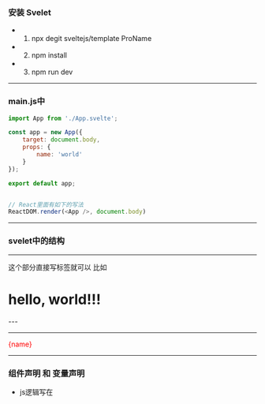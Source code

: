 ### 安装 Svelet
- 1. npx degit sveltejs/template ProName
- 2. npm install
- 3. npm run dev

----------------

### main.js中
```js
import App from './App.svelte';

const app = new App({
	target: document.body,
	props: {
		name: 'world'
	}
});

export default app;


// React里面有如下的写法
ReactDOM.render(<App />, document.body)
```

----------------

### svelet中的结构
<script>
  js逻辑
</script>

---
这个部分直接写标签就可以 比如
<h1>
  hello, world!!!
</h1>
---

<style>
  样式逻辑
</style>

---

<script>
	let name = "sam"
</script>

<main>
	{name}
</main>

<style>
	main {
		color: red;
	}
</style>

----------------

### 组件声明 和 变量声明

- js逻辑写在 <script> 中

- html模板中使用 { 变量 } 的方式来引用变量
- { 表达式 }


> svelet的特点
- 1. 修改变量会导致引用变量的地方直接更新

----------------

### 渲染 html结构
> @html
- {@html 变量} 声明后面的变量是html结构
- 有点类似 v-html 的感觉

```js
<script>
	let name = "<p>sam</p>"
</script>

<main>
	{@html name}
</main>
```

----------------

### $: 表达式

> 使用方式1: 
- 有些像 computed 当计算属性中的引用的属性发生变化的时候 该计算属性也会重新计算


> 执行时机
- 1. 组件初次渲染
- $: propname = 后面的逻辑

- 2. $: 表达式中引用的变量的值发生了变化

- 相当于定义了一个计算属性？
- 计算属性前面使用 $: 属性名 的方式定义？

```html
<script>
	import {onMount} from "svelte"
	let num = 10

	// 定义一个计算属性？ 每当num的值改变后 这的逻辑都会执行
	$: showVal = `00: ${num.toString().padStart(2, 0)}`

	// 组件挂载后的声明周期
	onMount(() => {
		setInterval(() => num -= 1, 1000)
	})
</script>

<main>
	{showVal}
</main>
```


> 使用方式2:
- $: 后面的逻辑内 只要有变量发生变化 每次组件更新都会执行 $: 后面的逻辑

- 这么看的话 还有些像 updated() {} 生命周期呢
- 这里理解的前提是 $: 后面的逻辑必须有变量发生变化

```html
<script>
  let text = "sam"
  // 每次界面更新的时候 都会输出 text 这个变量
  $: console.log(text)
</script>

<hr/>
<h3>我是Event组件的内容</h3>
<input type="text" bind:value = {text}>
<p>{text}</p>
<hr/>
```

> 使用技巧:
- 1. 点击按钮时候的逻辑
```html
<script>
  import api from "./api.js"
  let name = "world"
  const labels = ["react", "vue", "svelte"]
  let selected = ""

  // $: 后面的逻辑组件初次渲染的时候会更新次 也就是会先发一次请求 然后每当selected更新的时候 就又会发请求
  $: [res, controller] = api(selected)
</script>

{#each labels as label}
  <button
    class:active = {selected == label}
    on:click = {() => selected = label }
    -- 这里selected = label赋值后会引起一系列的变化
  >
{/each}
```

----------------

### props的传递
> 1. 父组件将数据传递到子组件
- 传递方式和 react的写法一样
```js
<Component countdown={10} />
```

> 2. 子组件使用 export 声明接收父组件传递过来的变量
```js
// 父组件传递props
<Component countdown={10} />

// 子组件声明接收
export let countdown;
```

**注意:**
- 组件在声明属性为props的时候 可以设置默认值
- 如果组件没有收到props的时候 默认值是什么样的
- export let countdown = 10

----------------

### if else if 条件判断
> {#if 条件} ... {#else} ... {/if}
- 我们写在 html 模板的部分
- 结尾使用 {/if} 来关闭

```html
<script>
  // 当 变量变化的时候 html结构也会发生变化
  let loading = true
</script>

{#if loading}
<span>Loading</span>

{#else}
<span>Loaded</span>
{/if}
```

----------------

### { #each 数组 as 变量 [,index] } ... {/each} 遍历
- 我们写在 html 模板的部分
- index的部分还有key的用处 所以如果对象中有id之类的情况下 就要将id设置为key值

- 比如:
- {#each arr as item, item.id}

```html
<script>
	let arr = [1, 2, 3]
</script>

<main>
	{#each arr as item, index}
		<span>{item} - {index}</span><br>
	{/each}
</main>

<!-- 结果 -->
1 - 0
2 - 1
3 - 2
```

----------------

### 事件

> 给html元素绑定事情的方式
> on:事件名
- 在标签属性中使用 on:事件名 的方式 给元素绑定事件
> <h1 on:click={表达式}>

```html
<script>
	// 下面的this 是dom元素
	function handleClick1(e) {
		console.log(this)
	}

  // 下面的this 是undefined
	const handleClick2 = () => {
		console.log(this)
	}
</script>

<main>
	<h1 on:click={handleClick2}>标题</h1>
</main>
```

> 事件的修饰符
- 修饰符可以连着写 | 修饰符1 | 修饰符2
> on:事件名 | 修饰符 = {回调}

- once: 
  - 事件只执行一次

- preventDefault: 
  - 取消默认行为


**注意**:
- once会将事件触发一次后销毁掉 如果像下面这样 我们连续用了once和preventDefault 
- once执行后会将事件销毁掉 导致preventDefault不起作用 
- a连接仍然会发生跳转

```js
<a on:click|once|preventDefault={handleClick}>
```


> 自定义事件
- 跟vue的自定义事件比较像
- 子组件使用 this.$emit派发事件 父组件在子组件的标签中使用on来监听

- svelte中也是差不多
- 1. 引入 
  - import {createEventDispatcher} from "svelte"
  - 调用createEventDispatcher()方法会得到一个 事件发射器
  - let dispath = createEventDispatcher()

- 2. 通过 dispath("事件名", 实参) 的方法发射事件

- 3. 父组件使用 on:事件名 的方式监听
  - 事件的回调里 可以拿到e 我们传递的实参可以通过 e.detail 来接收到

```html
<!-- 子组件 -->
<script>
  // 引入 可以创建自定义事件派发器的函数
  import {onMount, createEventDispatcher} from "svelte"

  // 得到 dispath
  let dispath = createEventDispatcher()

  onMount(() => {
    // 派发事件
    dispath("eventName", {name: "sam"})
  })
</script>

<hr/>
<h3>我是Event组件的内容</h3>
<hr/>


<!-- 父组件 -->
<script>
  // 引入子组件
	import Event from "./Event.svelte"
	let flag = false
</script>

<main>
	<h3>App组件</h3>

	<Event on:eventName = {(e) => {
		flag = true

    <!-- 我们传递的实参在这里 -->
		console.table(e.detail)
	}}/>
	
	{#if flag} 
		<span>结束了</span>
	{/if}
</main>
```

----------------

### await block 
- 用于简化 promise 的语法
- 我们在写前端页面的时候 都会调用api svelte里面有对 await 的封装

> 格式:
- {:then 结果变量}
- {:catch 错误变量}

---

{#await 变量(请求结果)}

--- 还没有发起请求的阶段 也就是promise处于pending的时候会执行下面的逻辑
<span>Loading...</span>

--- 结果成功回来的阶段 promise.resolve()
{:then res}
<span>{res}</span>

--- 请求出错的阶段    promise.reject()
{:catch err}      
<span>{err}</span>

{/await}


- 需求:
- 下面我们完成一下 根据请求结果 显示不同的内容
```html
<script>
  let api = fetch("http://www.baidu.com").then(res => res.json())
</script>

{#await api}
  <span>Loading...</span>

{:then res}
  <span>{res}</span>

{:catch err}
  <span>{err}</span>

{/await}
```

----------------

### bind 标签属性绑定
- vue中的v-bind
- 比如 
- input更新的时候 同步更新数据
- 当变量发生变化的时候 将数据反映到input上
- 等等

> bind:目标 = {变量}
- <input type="text" bind:value={text}>
- 将input的value值绑定到变量text中

- 这样就是一个双向绑定 变量发生变化 还是 input发生变化都会同步更新

```html
<script>
  let text = "sam"
</script>

<hr/>
<h3>我是Event组件的内容</h3>
<input type="text" bind:value = {text}>
<p>{text}</p>
<hr/>
```

> bind 实现给组件上ref的操作
- 我们通过 bind:this 绑定this到变量中


> bind 还可以绑定dom属性
- 我们通过 bind:dom属性 绑定到一个变量中
```html
<div 
  class="img-wrap" 

  -- 相当于打ref
  bind:this = {div} 

  -- 相当于将该节点的clientWidth属性绑定到变量中
  bind:clientWidth = {width} >

```

> 绑定dom的常用属性
- 1. currentTime
  - 常用于radio标签

- 2. clientWidth
- 3. duration
- 4. muted 等

----------------

### 生命周期
- 生命周期函数同vue3的方式差不多

- import {声明周期函数} from "svelet"

> 初始化:
> beforeUpdate -> onMount -> afterUpdate

> 组件更新
> beforeUpdate -> afterUpdate

> 组件销毁
> onDestroy

> tick


> onMout(cb)
- 该生命周期会在组件挂载后执行
- 该生命周期不会在ssr端执行

```js
import {onMount} from "svelte"

let name = "sam"

onMount(() => {
  setTimeout(() => name = "erin", 3000)
})
```

- 如果我们在 onMount 回调中 return () => {} 一个函数的话
- 该函数会在 组件即将要卸载之前被执行

```js
import {onMount} from "svelte"
let timer
onMount(() => {
  // 一部分逻辑
  timer = setInterval(() => {}, 2000)


  // 当我们在这里 return一个函数的时候 该函数会在 组件即将被销毁的时候执行
  return () => clearInterval(timer)
})
```


> beforeUpdate
- 会在状态(数据)更新后 组件更新之前被执行 会在onMount前执行
- beforeUpdate可以拿到dom更新之前的数据情况
- 但是要在里面加判断 如果节点存在的话 再操作
```js
beforeUpdate(() => {
  if(node) {
    console.log(xx.clientWidth)
  }
})
```

> afterUpdate
- 状态更新后 组件更新后执行
- 这里能拿到dom更新后的数值

- 上面这两个 beforeUpdate afterUpdate 还兼容了vue中的 beforeUpdate 和 updated生命周期的感觉


> onDestroy
- 在组件即将销毁的时候执行

----------------

### Store
- Store跟vue里面的一样 用于统一的状态管理 redux
- 比如数据经常要更新可能会跨组件使用 不想掺杂太多的业务逻辑在组件中

> store API
- writable  readable  derived


> let 对象 = writable(状态)
- 作用:
- 1. 初始化store 创建状态数据
- 2. 返回的对象 有可读可写的操作store的方法

- writable用于在外部操作store中的数值
- 可读可写

- 1. 引入:
- import {writable} from "svelte/store"

- writable(状态)
- 用于初始化store中的状态 会返回一个操作这个状态的对象
```js
// 我们在store中初始化一个 数据 会返回操作这个数据的对象 可以通过该对象来调用方法操作数据
let num = writable(10)
```

- writable(状态) 返回的对象里面有3个方法
- update
- set
- subscribe
- 这3个方法都是通过 writable(状态) 返回的对象 来调用

```js
import {writable} from "svelte/store"
let countdown = writable(10)

// 我们输出 countdown 对象来看下 我们的数据呢？
console.log(countdown)

// 结果如下
set: ƒ (new_value)
subscribe: ƒ subscribe(run, invalidate = noop)
update: ƒ update(fn)
```


> 获取 store 中定义的状态
> 方式1:
- 在writable(状态)返回的对象前面使用$
```html
<script>
  import {writable} from "svelte/store"

  // 我们在store中初始化了一个countdown 里面装的10
  let countdown = writable(10)
</script>

<hr/>
<h3>我是Event组件的内容</h3>

<!-- 这里使用 $变量 的方式获取store中的数据 -->
<h3>{$countdown}</h3>
<hr/>
```


> 方式2:
- 通过 get 拿到store内的值
- 引入
- import {writable, get} from "svelte/store"
```js
import {writable, get} from "svelte/store"
let countdown = writable(10)

const val = get(countdown)
```


> 方式3:
- 通过 对象.subscribe( val => { })
- val 就是store中的数据

```js
import {writable} from "svelte/store"
let countdown = writable(10)

// 定义一个变量用于接收store中数据
let currentVal
  
countdown.subscribe(val => {
  console.log(val)
    // 10

  currentVal = val
})
```


> 对象.subscribe(val => {})
- 该方法用于操作store中的数据
- 该方法会返回一个取消订阅的对象 在合适的时候 取消订阅
```js
import {onMount, onDestroy} from "svelte"
import {writable} from "svelte/store"
const countdown = writable(0)
let currentValue

onMount(() => {
  // 得到unsubscribe对象
  const unsubscribe = 
    countdown.subscribe(val => currentValue = val)

  // 在组件销毁之前取消订阅
  return () => unsubscribe()
})

<span>{currentValue}</span>
```


> 对象.update((currentValue) => {})
- 用于修改 加工store中的数据
- 传入一个回调 回调中能拿到store中现有的数据 然后return一个结果出来

```js
import {writable} from "svelte/store"
const countdown = writable(10)

// update
countdown.update(currentValue => {
  // 这里我们可以对currentValue进行操作后 return一个新的数据出去

  // return一个新的数据
  return 9
})
```


> 对象.set(数据)
- 用于不直接操作 直接设置store中的数据
- 当我们不需要拿到store中以前的值的时候 我们直接可以使用set方法

```js
import {writable} from "svelte/store"
const countdown = writable(10)

countdown.set(9)
```

---

> let 对象 = readable(状态)
- 通过readable(状态)方式初始化的store 只能通过对象来读取store中的数据

- 作用:
- 1. 初始化store 创建状态数据
- 2. 返回的对象 有可读的方法

- 1. 引入:
- import {readable} from "svelte/store"

```js
import {writable, readable} from "svelte/store"
let countdown = readable(10)
console.log(countdown)

// 结果:
subscribe: ƒ subscribe(run, invalidate = noop)
```

- 我们发现里面只有 subscribe 那是不是说我们只能通过subscribe()方法来读取store中的数据

---

> let 新对象 = derived()
- 它可以接收一个或多个store整合后回传一个新的
- 也就是加工多个store 或者说 加工多份存在store中的数据的

- 返回的也就是一个 新的store对象

- 1. 引入
- import {derived} from "svelte/store"

- 2. 使用方式
> derived(参数1, 参数2, 参数3)

- 参数1:
- 数组格式: 用于盛放多份store数据
- store格式: 一份store数据的时候使用

- 参数2:
- 回调
- 如果是一份store数据就直接传入
- 如果是多份store数据就是一个数组

- 回调中的参数
- ([多份store数据, 多份store数据], set) => { }
  - 参数1:
  - 我们传入derived中的多份数据 使用 [ ] 的解构方式
  - 这里我们得到的就是真实的数据

  - 参数2:
  - set方法
  - set(数据) 

- 参数3:
- 初始值
- derived()如果没有传递初始值的话 最开始就是undefined


```html
<script>
  import {writable, readable, derived} from "svelte/store"

  // 创建两份store数据
  const list = readable(["sam", "erin", "nn"])
  const ids = writable([1, 2])

  // 我只想要通过ids选择到的数据
  let selectedList = derived([list, ids], ([list, ids], set) => {

    // 回调中使用set()方法 里面过滤后的数据返回出去
    set(list.filter((item, index) => ids.includes(index)))
  }, "初始值")
  console.log(selectedList)
</script>

<hr/>
<h3>我是Event组件的内容</h3>
<h3>{$selectedList}</h3>    -- erin nn
<hr/>
```


> 不同文件之间的store的使用
- 1. A文件 export ...
- 2. B文件 import { ... } from "A文件"

- 示例:
```js
import {writable, derived} from "svelte/store"

export const countdown = writable(0)
export const setCountdown = (value) => countdown.set(value)

export const countdownTimer = derived(countdown, (value, set) => {
  let timer;

  timer = setInterval(() => {
    value -= 1
    set(value)

    if(value <=0 ) clearInterval(timer)
  }, 1000)


  // 当没有人订阅的时候关闭定时器
  return () => {
    clearInterval(timer)
  }
})
```

> store抽离的写法
```html
<script>
  import {writable, readable} from "svelte/store"

  export const selected = writable("react")

  export const setSelected = (topic) => seleceted.set(topic)

  export const repos = readable({
    status: "idle", // idle loading loaded error
    items:[],
    error: null,
  }, set => {
    let currentController;

    let unsubscribe = selected.subscribe(val => {

      // 有它的话代表前面的请求还没有完成
      if(currentController) {
        currentController.abort()
      }

      set({
        status: "loading", 
        items:[],
        error: null,
      })

      const [res, controller] = api(val)
      // 呼叫api后将赋值 代表现在已经有请求了
      currentController = controller 

      res.then(data => {
        // 请求回来后将currentController置为null
        currentController = null;
        set({
          status: "loaded", 
          items:data.items,
          error: null,
        })
      }).catch(err => {
        set({
           status: "error", 
            items:[],
            error: err,
        })
      })
    })

    return () => {
      unsubscribe()
    }
  })
</script>
```

----------------

### Context
- Context中的值不是响应式的
- Context也是用来存共享数据的 但是它不是响应式的
- Context只在组件内的组件树之间共享数据

- 使用场景
- 数据几乎不会变动
- 跨组件沟通的时候

- 与store的不同之处
- 1. 没有 reactive 效果 
- 2. 需要在 Svelte 组件中使用才有效果
- 3. 只会作用在 Svelte 的组件树中
- 4. Svelte会去寻找离组件举例最近的context

- 使用方式:

- 1. 引入
- import {setContext} from "svelte"
- import {getContext} from "svelte"

- 2. 设置 context 的组件
> setContext(参数1, 参数2)
- 参数1:
- key

- 参数2:
- value

```html
<script>
  import {setContext} from "svelte"

  const user = setContext("user", {
    name: "sam",
    age: 20
  })
</>

<!-- 子组件 --> 
<Profile />
```

- 3. 获取 context 的组件
> getContext(key)
- 参数:
- key

```html
<script>
  import {getContext} from "svelte"
  const user = getContext("user")
</script>

<p>{user.name + user.age}</p>
```

----------------

### motion
- 创造互动的方式 包含了 spring tween


> tweened
- 使用方式和上面的store差不多

- 使用方式:
- 引入:
- import {tweened} from "svelte/motion"

> let 对象 = tweened(初始值, 配置项)
- 两个数值之间的transition 有点定时器的感觉

- 参数1:
- 初始值

- 参数2:
- {
  duration: 3000;   -- 毫秒数
  easing: 
}

> 取值的方式 {$对象}


> 对象.set()
- 修改初始值的吧

> 对象.update((old) => {})
- 回调中能拿到旧的值
- 需要return一个新的值


> 对象.subscribe(val => {})


```html
<script>
  import {tweened} from "svelte/motion"
  const value = tweened(10, {duration: 3000})
  // value.set(20)
  value.update(old => old + 10)
</script>

<hr/>
<h3>我是Event组件的内容</h3>
<h3>{$value}</h3>
<hr/>
```


```html
<script>
  import {tweened} from "svelte/motion"
  import {onMount} from "svelte"
  let name = "sam"

  // 刚开始组件被定义的时候 设置为1990年
  let year = tweened(1990, {
    duration: 3000
  })

  // 当组件被挂载后 设置为2020年 效果是从1990年慢慢过渡到2020年
  onMount(() => {
    setTimeout(() => year.set(2020), 2000)
  })

</script>

<hr/>
<h3>我是Event组件的内容</h3>
<h3>{$year}</h3>

<!-- 还可以这么写 -->
{Math.floor($year)}
<hr/>
```


> spring
- 让物件动画变得更加的生动 如果我们想做一些更细腻的ui上的互动的话 spring可以帮助我们很有效的做到这些
- 使用方法也跟store差不多

- 1. 引入
- import {spring} from "svelte/motion"

- 2. 使用方式:
> let 对象 = spring(参数1, 参数2)
- 参数1：
- 数据

- 参数2:
- 配置对象
- stiffness: 刚性
- damping: 摩擦系数


> 对象.set()
> 对象.subscribe(val => {})
> 对象.update((old) => {})

- 需求:
- 实现图片跟随鼠标移动的效果
```html
<script>
  import {onMount} from "svelte"

  // 图片的引入方式 在img src={imgUrl}
  let imgUrl = "https://images.unsplash.com/photo-1497515114629-f71d768fd07c?ixlib=rb-1.2.1&auto&ramt&fit=crop&w=1962&q=80"

  let x
  let y
  let imgNode

  function handleMouse(e) {
    x = e.clientX - imgNode.width / 2
    y = e.clientY - imgNode.height / 2

    imgNode.style.left = $position.x + "px"
    imgNode.style.top = $position.y + "px"
  }
</script>

<hr/>
<h3>我是Event组件的内容</h3>
<img 
  src="{imgUrl}" 

  -- 这里利用了 ref 获取了元素的节点
  bind:this = {imgNode}
  alt="" 
  on:mousemove={handleMouse}
/>
<hr/>

<style>
  img {
    position: absolute;
    width: 150px;
    height: auto;
  }
</style>
```

- 需求:
- 实现图片跟随鼠标移动的效果 移动的过程中有一个柔和的特效
```html
<script>
  import {spring} from "svelte/motion"
  import {onMount} from "svelte"

  let imgUrl = "https://images.unsplash.com/photo-1497515114629-f71d768fd07c?ixlib=rb-1.2.1&auto&ramt&fit=crop&w=1962&q=80"

  // 使用方式 和 store 差不多
  let position = spring({
    x: 0,
    y: 0
  }, {
    stiffness: 0.1,
    damping: 0.5
  })


  let x
  let y
  let imgNode

  function handleMouse(e) {

    // 设置值的时候 调用的set方法
    position.set({
      x: e.clientX - imgNode.width / 2,
      y: e.clientY - imgNode.height / 2
    })

    imgNode.style.left = $position.x + "px"
    imgNode.style.top = $position.y + "px"
  }
</script>

<hr/>
<h3>我是Event组件的内容</h3>
<img 
  src="{imgUrl}" 
  bind:this = {imgNode}
  alt="" 
  on:mousemove={handleMouse}
/>
<hr/>

<style>
  img {
    position: absolute;
    width: 150px;
    height: auto;
  }
</style>
```

----------------

### transtion
- 要点:
- 1. 元素的进场出场不会在第一次被挂载的时候触发
- 解决方式:
- 利用setTimeout 延迟定制200之类的

- 2. :前后不要有空格

- 应用场景:
- 1. UI中的转场效果
- 2. modal开启 和 关闭
- 3. 渐入 渐出
- 4. 放大 缩小
- 5. 平移

- svelte内建transtion:
- 1. fade   渐入渐出
- 2. blur   模糊
- 3. fly    飞入飞出
- 4. slide  平滑移动
- 5. scale  放大
- 6. draw   通常会跟svg搭配使用

- 引入:
- import {fade} from "svelte/transition"


- 基本格式:
```html
{#if 条件}
  <div transition: fade>
    i am transition
  </div>
{/if}
```

- 进场:
  - 组件挂载的时候 属于进场

- 出场:
  - 组件被销毁的时候 属于出场

> 标签属性 transition
  在进场和出厂的时候 执行该动画

```html
<div transition:fade>
  i am transition
</div>
```


> 标签属性 in: 
> 标签属性 out: 
- 通过 in 和 out 指定进场 出场的动画

```html
<div in:fade out:fly={{x:0, y:100}}>
  i am transition
</div>
```

> fly
- 要配置x y的位置


> 配置项:
- 1. delay: 延迟多久后开始执行
- 2. duration: 持续多久


> 缓动函数
- 1. 引入
- import {cubicOut} from "svelte/easing"

- 引入的欢动函数可以加在一些配置里 哪里有easing 加哪里吧

```html
<h1 in:fade out:fly={{x:0, y:100, easing: cubicOut}}>
```


> 自定义 过渡动画
- 标签属性中还是用 transition:函数名 的方式指定元素的过渡动画是谁


- 1. 自定义过渡函数 函数名会使用在标签属性中
- 2. 函数名={{配置对象}} 这个配置对象会传递到 自定义函数中 会在自定义函数第二个参数的位置出现

```html
<h1 transition:rotate={{range:180}}>
  Title
</h1>
```

- 3. 自定义函数
```js
function rotate(node, config) {

}
```
- 参数1:
- 元素节点

- 参数2: 
- 通过标签属性的 transition:rotate={{这传递进来的}}

- 返回值:
- 自定义函数的最后要return一个对象 对象中svelte希望传递出几个属性

- duration: number
- 动画的持续时间

- delay: number
- 动画的延迟时间

- easing
- 指定缓动动画 可以从 svelte/easing 中引入

- css
- 函数 返回css样式 函数中能得到 形参t 从0-1
- 0: 代表动画尚未开始
- 1: 代表动画已经结束
- 示例：
- css: t => `css样式`

- tick:
- 自己看网站总结吧


- 示例：
```html
<script>
	import {cubicOut} from "svelte/easing"

	let flag = false
	// 参数1 是节点 参数2 是空的对象 这个是配置对象要通过标签属性中的rotate={{传递进来}}
	function rotate(node, config) {

		const duration = 1000

		return {
			duration,
			easing: cubicOut,
			// 当动画结束后滚到180度
			css: t => `
				transform: rotate(${config.range * t}deg)
			`
		}

	}

	setTimeout(() => {
		flag = true
	}, 1000)

</script>

<main>
{#if flag}
	<h1 transition:rotate={{range:180}}>
		Title
	</h1>
{/if}
</main>


<style>
	main {
		color: orange;
		font-size: 20px;
	}
</style>
```

----------------

### animate

----------------

### slot class

> class
- 帮元素加上className 方便将变量和classname绑定
- 也就是vue中的 :class="{对象的语法}"

- 放条件为true的时候 才将className添加上去 false的时候会移除className

> 使用方式:
- 标签属性中
- class:样式名={变量名}

- 技巧:
- 如果 样式名 和 变量名 一致的时候 可以直接写 (但是不管用)
- class:active
```html
<button
  on:click={() => acitve = !acitve}
  class:active
>click me</button>
```

- 示例:
```html
<script>
	let flag = false
</script>

<main>
	<button
		on:click={() => flag = !flag}
		class:active = {flag}
	>click me</button>
</main>


<style>
	button {
		padding: 10px;
		border: 1px solid black;
		border-radius: 5px;
	}

	.active {
		background-color: orange;
	}
</style>
```


> slot
- 可以通过slot 将自定义组件传入子组件中
- 跟vue里面的slot的使用方式一样的


> 默认插槽
- 子组件:
- 使用 slot 挖坑
```html
<div>
  <slot>
    <p>这里可以写默认值</p>
  </slot>
</div>
```


- 父组件:
- 往子组件的标签体中 传入内容 会展示在 子组件的坑里面
```html
<Card>
  <p>我是父组件往子组件里面传递的内容</p>
</Card>
```

> 具名插槽
- 子组件:
<slot name="left">
  <p>这里可以写默认值</p>
</slot>

- 父组件:
<Card>
  <p slot="left">我是父组件往子组件里面传递的内容</p>
</Card>


> 作用域插槽
- 数据在子组件中 将数据传递给父组件

- 子组件:
- 子组件在slot标签内容使用 标签属性的方式传递数据
```html
<slot name="left" title="...看更多">
  <p>这里可以写默认值</p>
</slot>
```

- 父组件
- 使用 let:子组件传递过来的属性名 的方式接收
- 同时定义变量 将接收的数据保存在变量中

```html
<script>
  let data;
</script>

<Card>
  <p slot="left" let:title={data}>
    {data}
  </p>
</Card>
```

----------------

### 内建标签 和 ssr

> 内建标签

> <svelte:self />
- 递归组件
- <svelte:self /> 代表当前的组件 因为是递归 所以要确保不要进入死循环
```html
<script>
	// 声明props count 默认值为3
	export let count = 3
</script>

<main>
{#if count > 0}
	<p>countdown ... {count}</p>

  -- 给组件传递prop 每次-1 算是一个退出条件吧
	<svelte:self count={count - 1}/>
{/if}
</main>
```

> <svelte:window />
- 可对window对象做操作
- 比如:
- 我们可以将window身上的属性 取出来保存在变量中

```html
<script>
	let scrollY
  let innerWidth
</script>

<svelte:window 
  on:mousedown
  on:scroll
  on:resize
  bind:scrollY={scrollY}
  bind:innerWidth={innerWidth}
/>
```

> <svelte:body />
- 可对body对象做操作

> <svelte:head />
- 可对head做操作
- 可以在标签体中 给组件定制自己的head内容

- 当组件挂载的时候 填入head

```html
<svelte:head>
  <title>my title</title>
  <meta property="og：image" content="..." />
</svelte:head>
```

> <svelte:component />
- 可以动态引入 svelte组件

> <svelte:options />
- 可针对组件分别指定编译器选项
```html
-- 
<svelte:options immutable={true}/>

- 将组件起个别名? <my-app> 我们可以通过这个在html模板里面调用组件
- 使用这个功能需要该config.js文件
- 在plugins - svelte - 里面添加 customElement: true
<svelte:options tag="my-app"/>
```

- 优势:
- 1. 不需要担心ssr的问题
- 2. svelte会在正确的时间点处理事件的监听器 不需要另写监听器修改变量


> ssr
- 1. require("svelte/register")
```js
require("svelte/register")
const express = require("express")
const myApp = express()
const App = require("./App.svelte").default
const {html, css, head} = App.render({ 

})

myApp.get("*", (req, res) => {
  res.send(`
    <style>
      ${css.code}
    </style>

    <html>
      ${html}
    </html>
  `)
})

myApp.listen(3333)
```

----------------